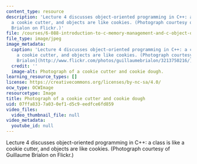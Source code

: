 ```yaml
---
content_type: resource
description: 'Lecture 4 discusses object-oriented programming in C++: a class is like
  a cookie cutter, and objects are like cookies. (Photograph courtesy of Guillaume
  Brialon on Flickr.)'
file: /courses/6-088-introduction-to-c-memory-management-and-c-object-oriented-programming-january-iap-2010/07ffa8337a030ef1d5c9eedfce6fd859_6-088iap10.jpg
file_type: image/jpeg
image_metadata:
  caption: 'Lecture 4 discusses object-oriented programming in C++: a class is like
    a cookie cutter, and objects are like cookies. (Photograph courtesy of [Guillaume
    Brialon](http://www.flickr.com/photos/guillaumebrialon/3213750216/) on Flickr.)'
  credit: ''
  image-alt: Photograph of a cookie cutter and cookie dough.
learning_resource_types: []
license: https://creativecommons.org/licenses/by-nc-sa/4.0/
ocw_type: OCWImage
resourcetype: Image
title: Photograph of a cookie cutter and cookie dough
uid: 07ffa833-7a03-0ef1-d5c9-eedfce6fd859
video_files:
  video_thumbnail_file: null
video_metadata:
  youtube_id: null
---
```

Lecture 4 discusses object-oriented programming in C++: a class is like a cookie cutter, and objects are like cookies. (Photograph courtesy of Guillaume Brialon on Flickr.)